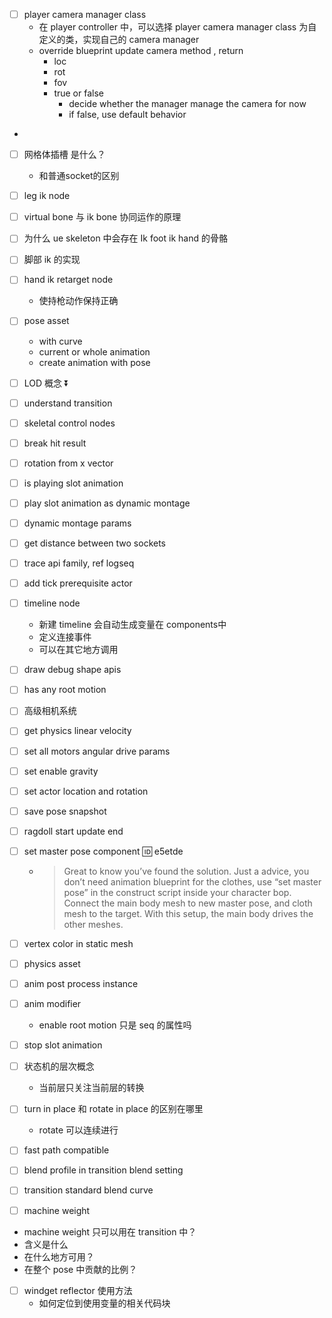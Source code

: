 
- [ ] player camera manager class
	- 在 player controller 中，可以选择 player camera manager class 为自定义的类，实现自己的 camera manager
	- override blueprint update camera method , return
		- loc
		- rot
		- fov
		- true or false
			- decide whether the manager manage the camera for now
			- if false, use default behavior
- 
- [ ] 网格体插槽 是什么？
	- 和普通socket的区别

- [ ] leg ik node
- [ ] virtual bone 与 ik bone 协同运作的原理
- [ ] 为什么 ue skeleton 中会存在 Ik foot ik hand 的骨骼

- [ ] 脚部 ik 的实现

- [ ] hand ik retarget node
	- 使持枪动作保持正确
- [ ] pose asset
	- with curve
	- current or whole animation
	- create animation with pose
- [ ] LOD 概念 ⏬

- [ ] understand transition
- [ ] skeletal control nodes

- [ ] break hit result


- [ ] rotation from x vector
- [ ] is playing slot animation
- [ ] play slot animation as dynamic montage
- [ ] dynamic montage params
- [ ] get distance between two sockets
- [ ] trace api family, ref logseq
- [ ] add tick prerequisite actor
- [ ] timeline node
  - 新建 timeline 会自动生成变量在 components中
  - 定义连接事件
  - 可以在其它地方调用 


- [ ] draw debug shape apis
- [ ] has any root motion
- [ ] 高级相机系统 
- [ ] get physics linear velocity 
- [ ] set all motors angular drive params
- [ ] set enable gravity
- [ ] set actor location and rotation
- [ ] save pose snapshot
- [ ] ragdoll start update end
- [ ] set master pose component 🆔 e5etde
	- > Great to know you’ve found the solution. Just a advice, you don’t need animation blueprint for the clothes, use “set master pose” in the construct script inside your character bop. Connect the main body mesh to new master pose, and cloth mesh to the target. With this setup, the main body drives the other meshes.
- [ ] vertex color in static mesh
- [ ] physics asset
- [ ] anim post process instance
- [ ] anim modifier
  - enable  root motion 只是 seq 的属性吗   
- [ ] stop slot animation

- [ ] 状态机的层次概念
	- 当前层只关注当前层的转换

- [ ] turn in place  和 rotate in place 的区别在哪里
	- rotate 可以连续进行 
- [ ] fast path compatible

- [ ] blend profile in transition blend setting
- [ ] transition standard blend curve

- [ ] machine weight
- machine weight 只可以用在 transition 中？
- 含义是什么
- 在什么地方可用？
- 在整个 pose 中贡献的比例？

- [ ] windget reflector 使用方法
	- 如何定位到使用变量的相关代码块 